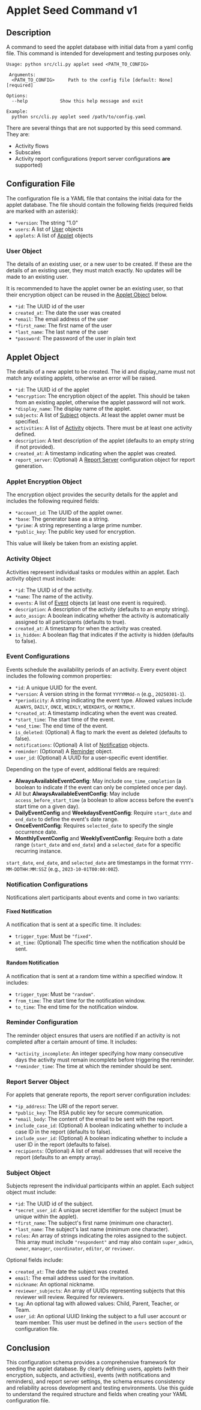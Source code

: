 # Applet Seed Command v1

## Description

A command to seed the applet database with initial data from a yaml config file. This command is intended for
development and testing purposes only.

```
Usage: python src/cli.py applet seed <PATH_TO_CONFIG>
  
 Arguments:
  <PATH_TO_CONFIG>     Path to the config file [default: None] [required]

Options:
  --help            Show this help message and exit
  
Example:
  python src/cli.py applet seed /path/to/config.yaml
```

There are several things that are not supported by this seed command. They are:
- Activity flows
- Subscales
- Activity report configurations (report server configurations **are** supported)

## Configuration File

The configuration file is a YAML file that contains the initial data for the applet database. The file should contain
the following fields (required fields are marked with an asterisk):

- `*version`: The string "1.0"
- `users`: A list of [User](#user-object) objects
- `applets`: A list of [Applet](#applet-object) objects

### User Object

The details of an existing user, or a new user to be created. If these are the details of an existing user, they must
match exactly. No updates will be made to an existing user.

It is recommended to have the applet owner be an existing user, so that their encryption object can be reused in
the [Applet Object](#applet-object) below.

- `*id`: The UUID id of the user
- `created_at`: The date the user was created
- `*email`: The email address of the user
- `*first_name`: The first name of the user
- `*last_name`: The last name of the user
- `*password`: The password of the user in plain text

## Applet Object

The details of a new applet to be created. The id and display_name must not match any existing applets, otherwise an
error will be raised.

- `*id`: The UUID id of the applet
- `*encryption`: The encryption object of the applet. This should be taken from an existing applet, otherwise the applet
  password will not work.
- `*display_name`: The display name of the applet.
- `subjects`: A list of [Subject](#subject-object) objects. At least the applet owner must be specified.
- `activities`: A list of [Activity](#activity-object) objects. There must be at least one activity defined.
- `description`: A text description of the applet (defaults to an empty string if not provided).
- `created_at`: A timestamp indicating when the applet was created.
- `report_server`: (Optional) A [Report Server](#report-server-object) configuration object for report generation.

### Applet Encryption Object

The encryption object provides the security details for the applet and includes the following required fields:
- `*account_id`: The UUID of the applet owner.
- `*base`: The generator base as a string.
- `*prime`: A string representing a large prime number.
- `*public_key`: The public key used for encryption.

This value will likely be taken from an existing applet.

### Activity Object

Activities represent individual tasks or modules within an applet. Each activity object must include:
- `*id`: The UUID id of the activity.
- `*name`: The name of the activity.
- `events`: A list of [Event](#event-configurations) objects (at least one event is required).
- `description`: A description of the activity (defaults to an empty string).
- `auto_assign`: A boolean indicating whether the activity is automatically assigned to all participants (defaults to true).
- `created_at`: A timestamp for when the activity was created.
- `is_hidden`: A boolean flag that indicates if the activity is hidden (defaults to false).

### Event Configurations

Events schedule the availability periods of an activity. Every event object includes the following common properties:
- `*id`: A unique UUID for the event.
- `*version`: A version string in the format `YYYYMMdd-n` (e.g., `20250301-1`).
- `*periodicity`: A string indicating the event type. Allowed values include `ALWAYS`, `DAILY`, `ONCE`, `WEEKLY`, `WEEKDAYS`, or `MONTHLY`.
- `*created_at`: A timestamp indicating when the event was created.
- `*start_time`: The start time of the event.
- `*end_time`: The end time of the event.
- `is_deleted`: (Optional) A flag to mark the event as deleted (defaults to false).
- `notifications`: (Optional) A list of [Notification](#notification-configurations) objects.
- `reminder`: (Optional) A [Reminder](#reminder-configuration) object.
- `user_id`: (Optional) A UUID for a user-specific event identifier.

Depending on the type of event, additional fields are required:

- **AlwaysAvailableEventConfig**: May include `one_time_completion` (a boolean to indicate if the event can only be completed once per day).
- All but **AlwaysAvailableEventConfig**: May include `access_before_start_time` (a boolean to allow access before the event's start time on a given day).
- **DailyEventConfig** and **WeekdaysEventConfig**: Require `start_date` and `end_date` to define the event's date range.
- **OnceEventConfig**: Requires `selected_date` to specify the single occurrence date.
- **MonthlyEventConfig** and **WeeklyEventConfig**: Require both a date range (`start_date` and `end_date`) and a `selected_date` for a specific recurring instance.

`start_date`, `end_date`, and `selected_date` are timestamps in the format `YYYY-MM-DDTHH:MM:SSZ` (e.g., `2023-10-01T00:00:00Z`).

### Notification Configurations

Notifications alert participants about events and come in two variants:

#### Fixed Notification

A notification that is sent at a specific time. It includes:

- `trigger_type`: Must be `"fixed"`.
- `at_time`: (Optional) The specific time when the notification should be sent.

#### Random Notification

A notification that is sent at a random time within a specified window. It includes:

- `trigger_type`: Must be `"random"`.
- `from_time`: The start time for the notification window.
- `to_time`: The end time for the notification window.

### Reminder Configuration

The reminder object ensures that users are notified if an activity is not completed after a certain amount of time. It includes:
- `*activity_incomplete`: An integer specifying how many consecutive days the activity must remain incomplete before triggering the reminder.
- `*reminder_time`: The time at which the reminder should be sent.

### Report Server Object

For applets that generate reports, the report server configuration includes:
- `*ip_address`: The URI of the report server.
- `*public_key`: The RSA public key for secure communication.
- `*email_body`: The content of the email to be sent with the report.
- `include_case_id`: (Optional) A boolean indicating whether to include a case ID in the report (defaults to false).
- `include_user_id`: (Optional) A boolean indicating whether to include a user ID in the report (defaults to false).
- `recipients`: (Optional) A list of email addresses that will receive the report (defaults to an empty array).

### Subject Object

Subjects represent the individual participants within an applet. Each subject object must include:
- `*id`: The UUID id of the subject.
- `*secret_user_id`: A unique secret identifier for the subject (must be unique within the applet).
- `*first_name`: The subject's first name (minimum one character).
- `*last_name`: The subject's last name (minimum one character).
- `roles`: An array of strings indicating the roles assigned to the subject. This array must include `"respondent"` and may also contain `super_admin`, `owner`, `manager`, `coordinator`, `editor`, or `reviewer`.

Optional fields include:
- `created_at`: The date the subject was created.
- `email`: The email address used for the invitation.
- `nickname`: An optional nickname.
- `reviewer_subjects`: An array of UUIDs representing subjects that this reviewer will review. Required for reviewers.
- `tag`: An optional tag with allowed values: Child, Parent, Teacher, or Team.
- `user_id`: An optional UUID linking the subject to a full user account or team member. This user must be defined in the `users` section of the configuration file.

## Conclusion

This configuration schema provides a comprehensive framework for seeding the applet database. By clearly defining users, applets (with their encryption, subjects, and activities), events (with notifications and reminders), and report server settings, the schema ensures consistency and reliability across development and testing environments. Use this guide to understand the required structure and fields when creating your YAML configuration file.
